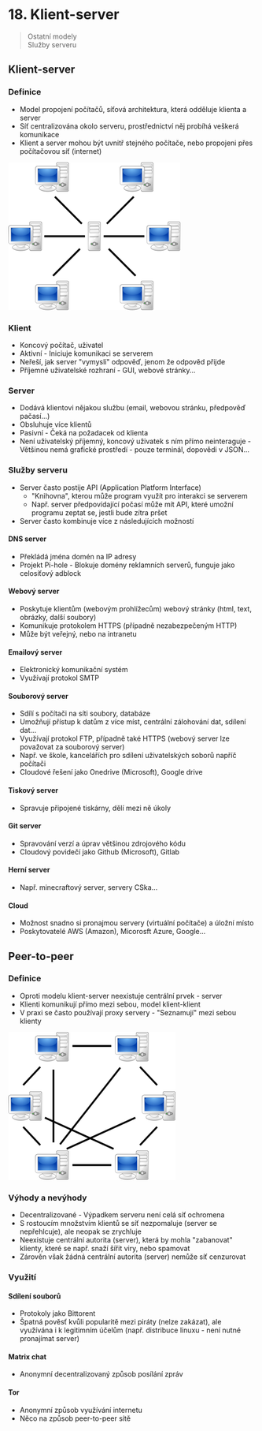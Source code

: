 # 18. Klient-server

> Ostatní modely \
> Služby serveru

## Klient-server

### Definice

- Model propojení počítačů, síťová architektura, která odděluje klienta a server
- Síť centralizována okolo serveru, prostřednictví něj probíhá veškerá komunikace
- Klient a server mohou být uvnitř stejného počítače, nebo propojeni přes počítačovou síť (internet)

![Klient-server](./klient-server.png)

### Klient

- Koncový počítač, uživatel
- Aktivní - Iniciuje komunikaci se serverem
- Neřeší, jak server "vymyslí" odpověď, jenom že odpověd přijde
- Příjemné uživatelské rozhraní - GUI, webové stránky...

### Server

- Dodává klientovi nějakou službu (email, webovou stránku, předpověď pačasí...)
- Obsluhuje více klientů
- Pasivní - Čeká na požadacek od klienta
- Není uživatelský příjemný, koncový uživatek s ním přímo neinteraguje - Většinou nemá grafické prostředí - pouze terminál, dopovědi v JSON...

### Služby serveru

- Server často postije API (Application Platform Interface)
  - "Knihovna", kterou může program využít pro interakci se serverem
  - Např. server předpovídající počasí může mít API, které umožní programu zeptat se, jestli bude zítra pršet
- Server často kombinuje více z následujících možností

#### DNS server

- Překládá jména domén na IP adresy
- Projekt Pi-hole - Blokuje domény reklamních serverů, funguje jako celosíťový adblock

#### Webový server

- Poskytuje klientům (webovým prohlížecům) webový stránky (html, text, obrázky, další soubory)
- Komunikuje protokolem HTTPS (případně nezabezpečeným HTTP)
- Může být veřejný, nebo na intranetu

#### Emailový server

- Elektronický komunikační systém
- Využívají protokol SMTP

#### Souborový server

- Sdílí s počítači na síti soubory, databáze
- Umožňují přístup k datům z více míst, centrální zálohování dat, sdílení dat...
- Využívají protokol FTP, případně také HTTPS (webový server lze považovat za souborový server)
- Např. ve škole, kancelářích pro sdílení uživatelských soborů napříč počítači
- Cloudové řešení jako Onedrive (Microsoft), Google drive

#### Tiskový server

- Spravuje připojené tiskárny, dělí mezi ně úkoly

#### Git server

- Spravování verzí a úprav většinou zdrojového kódu
- Cloudový povidečí jako Github (Microsoft), Gitlab

#### Herní server

- Např. minecraftový server, servery CSka...

#### Cloud

- Možnost snadno si pronajmou servery (virtuální počítače) a úložní místo
- Poskytovatelé AWS (Amazon), Micorosft Azure, Google...

## Peer-to-peer

### Definice

- Oproti modelu klient-server neexistuje centrální prvek - server
- Klienti komunikují přímo mezi sebou, model klient-klient
- V praxi se často používají proxy servery - "Seznamují" mezi sebou klienty

![Peer-to-peer](./peer-to-peer.png)

### Výhody a nevýhody

- Decentralizované - Výpadkem serveru není celá síť ochromena
- S rostoucím množstvím klientů se síť nezpomaluje (server se nepřehlcuje), ale neopak se zrychluje
- Neexistuje centrální autorita (server), která by mohla "zabanovat" klienty, které se např. snaží šířit viry, nebo spamovat
- Zárověn však žádná centrální autorita (server) nemůže síť cenzurovat

### Využití

#### Sdílení souborů

- Protokoly jako Bittorent
- Špatná pověsť kvůli popularitě mezi piráty (nelze zakázat), ale využívána i k legitimním účelům (např. distribuce linuxu - není nutné pronajímat server)

#### Matrix chat

- Anonymní decentralizovaný způsob posílání zpráv

#### Tor

- Anonymní způsob využívání internetu
- Něco na způsob peer-to-peer sítě
